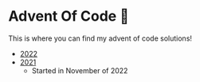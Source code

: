 # Advent Of Code 🎄

This is where you can find my advent of code solutions!

- [2022](./2022/README.md)
- [2021](./2021/README.md)
  - Started in November of 2022
